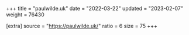 +++
title = "paulwilde.uk"
date = "2022-03-22"
updated = "2023-02-07"
weight = 76430

[extra]
source = "https://paulwilde.uk/"
ratio = 6
size = 75
+++
